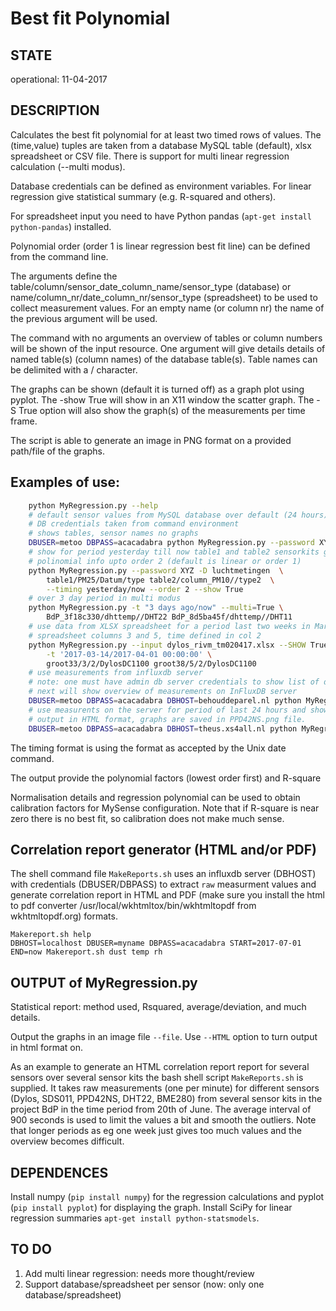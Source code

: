 # Best fit Polynomial
## STATE
operational: 11-04-2017
## DESCRIPTION
Calculates the best fit polynomial for at least two timed rows of values. The (time,value) tuples are taken from a database MySQL table (default), xlsx spreadsheet or CSV file.
There is support for multi linear regression calculation (--multi modus).

Database credentials can be defined as environment variables.
For linear regression give statistical summary (e.g. R-squared and others).

For spreadsheet input you need to have Python pandas (`apt-get install python-pandas`) installed.

Polynomial order (order 1 is linear regression best fit line) can be defined from the command line.

The arguments define the table/column/sensor_date_column_name/sensor_type (database) or name/column_nr/date_column_nr/sensor_type (spreadsheet) to be used to collect measurement values. For an empty name (or column nr)  the name of the previous argument will be used.

The command with no arguments an overview of tables or column numbers will be shown of the input resource. One argument will give details details of named table(s) (column names) of the database table(s). Table names can be delimited with a / character. 

The graphs can be shown (default it is turned off) as a graph plot using pyplot.
The -show True will show in an X11 window the scatter graph. The -S True option will also show the graph(s) of the measurements per time frame.

The script is able to generate an image in PNG format on a provided path/file of the graphs.

## Examples of use:
```bash
    python MyRegression.py --help
    # default sensor values from MySQL database over default (24 hours) period
    # DB credentials taken from command environment
    # shows tables, sensor names no graphs
    DBUSER=metoo DBPASS=acacadabra python MyRegression.py --password XYZ -D luchtmetingen
    # show for period yesterday till now table1 and table2 sensorkits graphs
    # polinomial info upto order 2 (default is linear or order 1)
    python MyRegression.py --password XYZ -D luchtmetingen  \
        table1/PM25/Datum/type table2/column_PM10//type2  \
        --timing yesterday/now --order 2 --show True
    # over 3 day period in multi modus
    python MyRegression.py -t "3 days ago/now" --multi=True \
        BdP_3f18c330/dhttemp//DHT22 BdP_8d5ba45f/dhttemp//DHT11
    # use data from XLSX spreadsheet for a period last two weeks in March
    # spreadsheet columns 3 and 5, time defined in col 2
    python MyRegression.py --input dylos_rivm_tm020417.xlsx --SHOW True \
        -t '2017-03-14/2017-04-01 00:00:00' \
        groot33/3/2/DylosDC1100 groot38/5/2/DylosDC1100
    # use measurements from influxdb server
    # note: one must have admin db server credentials to show list of databases
    # next will show overview of measurements on InFluxDB server
    DBUSER=metoo DBPASS=acacadabra DBHOST=behouddeparel.nl python MyRegression.py -T influx BdP_33040d54
    # use measurents on the server for period of last 24 hours and show graph
    # output in HTML format, graphs are saved in PPD42NS.png file.
    DBUSER=metoo DBPASS=acacadabra DBHOST=theus.xs4all.nl python MyRegression.py -T influx -HTML --file PPD42NS.p0ng BdP_33040d54/pm25_pcsqf/time/PPD42NS/raw BdP_3f18c330/pm25_pcsqf/time/PPD42NS/raw
```
The timing format is using the format as accepted by the Unix date command.

The output provide the polynomial factors (lowest order first) and R-square

Normalisation details and regression polynomial can be used to obtain calibration factors for MySense configuration. Note that if R-square is near zero there is no best fit, so calibration does not make much sense.

## Correlation report generator (HTML and/or PDF)
The shell command file `MakeReports.sh` uses an influxdb server (DBHOST) with credentials (DBUSER/DBPASS) to extract `raw` measurment values and generate correlation report in HTML and PDF (make sure you install the html to pdf converter /usr/local/wkhtmltox/bin/wkhtmltopdf from wkhtmltopdf.org) formats.
```shell
Makereport.sh help
DBHOST=localhost DBUSER=myname DBPASS=acacadabra START=2017-07-01 END=now Makereport.sh dust temp rh
```

## OUTPUT of MyRegression.py
Statistical report: method used, Rsquared, average/deviation, and much details.

Output the graphs in an image file `--file`. Use `--HTML` option to turn output in html format on.

As an example to generate an HTML correlation report report for several sensors over several sensor kits the bash shell script `MakeReports.sh` is supplied. It takes raw measurements (one per minute) for different sensors (Dylos, SDS011, PPD42NS, DHT22, BME280) from several sensor kits in the project BdP in the time period from 20th of June. The average interval of 900 seconds is used to limit the values a bit and smooth the outliers. Note that longer periods as eg one week just gives too much values and the overview becomes difficult.

## DEPENDENCES
Install numpy (`pip install numpy`) for the regression calculations and pyplot (`pip install pyplot`) for displaying the graph.
Install SciPy for linear regression summaries `apt-get install python-statsmodels`.

## TO DO
1. Add multi linear regression: needs more thought/review
2. Support database/spreadsheet per sensor (now: only one database/spreadsheet)

